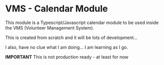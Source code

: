 # VMS - Calendar Module

This module is a Typescript/Javascript calendar module to be used inside the VMS (Volunteer Management System).

This is created from scratch and it will be lots of development...

I also, have no clue what I am doing... I am learning as I go.

**IMPORTANT** This is not production ready - at least for now

